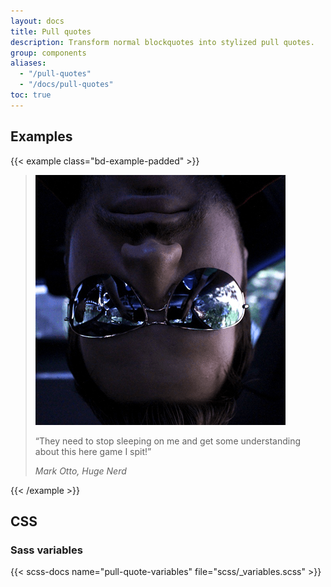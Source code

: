 ```yaml
---
layout: docs
title: Pull quotes
description: Transform normal blockquotes into stylized pull quotes.
group: components
aliases:
  - "/pull-quotes"
  - "/docs/pull-quotes"
toc: true
---
```


## Examples

{{< example class="bd-example-padded" >}}
<blockquote class="pull-quote">
  <img class="rounded-circle" src="/docs/assets/img/examples/avatar-mdo.png" alt="Mark Otto avatar">
  <p>
    “They need to stop sleeping on me and get some understanding about this here game I spit!”
  </p>
  <cite>Mark Otto, Huge Nerd</cite>
</blockquote>
{{< /example >}}

## CSS

### Sass variables

{{< scss-docs name="pull-quote-variables" file="scss/_variables.scss" >}}
